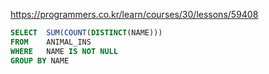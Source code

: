 https://programmers.co.kr/learn/courses/30/lessons/59408  
  
```SQL
SELECT  SUM(COUNT(DISTINCT(NAME)))
FROM    ANIMAL_INS
WHERE   NAME IS NOT NULL
GROUP BY NAME
```
